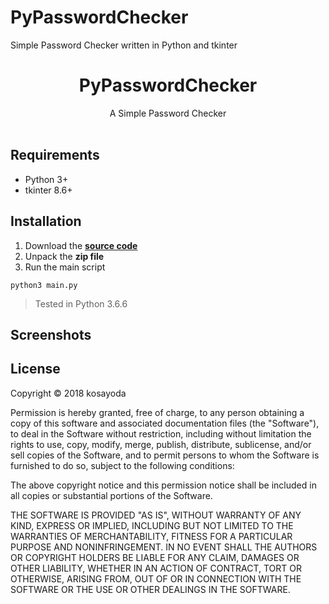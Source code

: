 # PyPasswordChecker
Simple Password Checker written in Python and tkinter

<h1 align="center">PyPasswordChecker</h1>
<p align="center">
    A Simple Password Checker<br><br>
</p>

## Requirements

* Python 3+
* tkinter 8.6+

## Installation

1. Download the **[source code](https://github.com/kosayoda/PyPasswordChecker/releases)**
2. Unpack the **zip file**
3. Run the main script
  ```
  python3 main.py
  ```
  > Tested in Python 3.6.6

## Screenshots

## License

Copyright © 2018 kosayoda

Permission is hereby granted, free of charge, to any person obtaining a copy
of this software and associated documentation files (the "Software"), to deal
in the Software without restriction, including without limitation the rights
to use, copy, modify, merge, publish, distribute, sublicense, and/or sell
copies of the Software, and to permit persons to whom the Software is
furnished to do so, subject to the following conditions:

The above copyright notice and this permission notice shall be included in
all copies or substantial portions of the Software.

THE SOFTWARE IS PROVIDED "AS IS", WITHOUT WARRANTY OF ANY KIND, EXPRESS OR
IMPLIED, INCLUDING BUT NOT LIMITED TO THE WARRANTIES OF MERCHANTABILITY,
FITNESS FOR A PARTICULAR PURPOSE AND NONINFRINGEMENT.  IN NO EVENT SHALL THE
AUTHORS OR COPYRIGHT HOLDERS BE LIABLE FOR ANY CLAIM, DAMAGES OR OTHER
LIABILITY, WHETHER IN AN ACTION OF CONTRACT, TORT OR OTHERWISE, ARISING FROM,
OUT OF OR IN CONNECTION WITH THE SOFTWARE OR THE USE OR OTHER DEALINGS IN
THE SOFTWARE.
